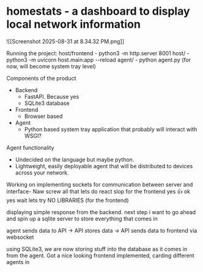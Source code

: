 # homestats - a dashboard to display local network information
![[Screenshot 2025-08-31 at 8.34.32 PM.png]]

Running the project:
    host/frontend - python3 -m http.server 8001
    host/ - python3 -m uvicorn host.main:app --reload
    agent/ - python agent.py (for now, will become system tray level)

Components of the product
- Backend
	- FastAPI. Because yes
	- SQLite3 database
- Frontend
	- Browser based
- Agent
	- Python based system tray application that probably will interact with WSGI?

 Agent functionality
- Undecided on the language but maybe python.
- Lightweight, easily deployable agent that will be distributed to devices across your network.

Working on implementing sockets for communication between server and interface-
Naw screw all that lets do react slop for the frontend yes 👍
ok yes wait lets try NO LIBRARIES (for the frontend)

displaying simple response from the backend. next step i want to go ahead and spin up a sqlite server to store everything that comes in

agent sends data to API -> API stores data -> API sends data to frontend via websocket

using SQLite3, we are now storing stuff into the database as it comes in from the agent.
Got a nice looking frontend implemented, carding different agents in
